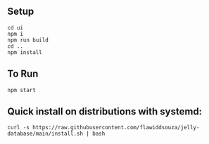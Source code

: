 ## Setup

```
cd ui
npm i
npm run build
cd ..
npm install
```

## To Run

```
npm start
```

## Quick install on distributions with systemd:

```
curl -s https://raw.githubusercontent.com/flawiddsouza/jelly-database/main/install.sh | bash
```
